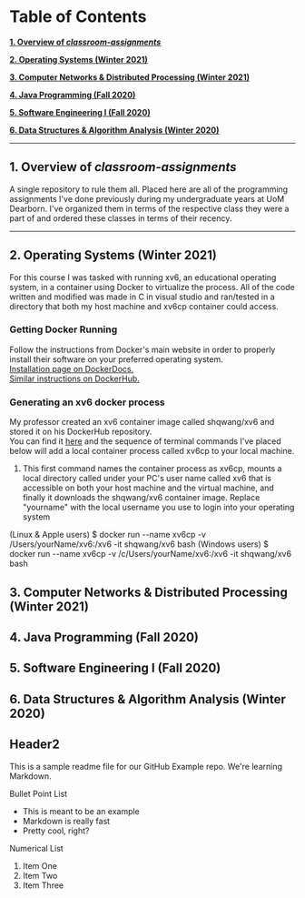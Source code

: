 # Table of Contents

**[1. Overview of *classroom-assignments*](#heading--1)**

**[2. Operating Systems (Winter 2021)](#heading--2)**

**[3. Computer Networks & Distributed Processing (Winter 2021)](#heading--3)**

**[4. Java Programming (Fall 2020)](#heading--4)**

**[5. Software Engineering I (Fall 2020)](#heading--5)**

**[6. Data Structures & Algorithm Analysis (Winter 2020)](#heading--6)**

<!-- Formatting of Table of Contents
    # Table of Contents

**[1. Overview of *classroom-assignments*](#heading--1)**

  * [1.1. Purpose of this repository](#heading--1-1)
  * [1.2. ...](#heading--1-2)

**[2. ...](#heading--2)**

  * [2.1. ...](#heading--2-1)

      * [2.1.1. ...](#heading--2-1-1)

  * [2.2. ...](#heading--2-2)
  * [2.3. ...](#heading--2-3)
 -->

----

## 1. Overview of *classroom-assignments* <a name="heading--1"/>
A single repository to rule them all. Placed here are all of the programming assignments I've done previously during my undergraduate years at UoM Dearborn.
I've organized them in terms of the respective class they were a part of and ordered these classes in terms of their recency. 

----

## 2. Operating Systems (Winter 2021) <a name="heading--2"/>
For this course I was tasked with running xv6, an educational operating system, in a container using Docker to virtualize the process.
All of the code written and modified was made in C in visual studio and ran/tested in a directory that both my host machine and xv6cp container could access.


### Getting Docker Running

Follow the instructions from Docker's main website in order to properly install their software on your preferred operating system.  
[Installation page on DockerDocs.](https://docs.docker.com/get-docker/)  
[Similar instructions on DockerHub.](https://hub.docker.com/search?q=&type=edition&offering=community)  

### Generating an xv6 docker process

My professor created an xv6 container image called shqwang/xv6 and stored it on his DockerHub repository.  
You can find it [here](https://hub.docker.com/r/shqwang/xv6/tags?page=1&ordering=last_updated) and the sequence
of terminal commands I've placed below will add a local container process called xv6cp to your local machine.

  1.  This first command names the container process as xv6cp, mounts a local directory called under your PC's user name called xv6
  that is accessible on both your host machine and the virtual machine, and finally it downloads the shqwang/xv6 container image. Replace "yourname" with the local username you use to login into your operating system
  
  (Linux & Apple users)
    $ docker run --name xv6cp -v /Users/yourName/xv6:/xv6 -it shqwang/xv6 bash
    (Windows users)
    $ docker run --name xv6cp -v /c/Users/yourName/xv6:/xv6 -it shqwang/xv6 bash

## 3. Computer Networks & Distributed Processing (Winter 2021) <a name="heading--3"/>

## 4. Java Programming (Fall 2020) <a name="heading--4"/>

## 5. Software Engineering I (Fall 2020) <a name="heading--5"/>

## 6. Data Structures & Algorithm Analysis (Winter 2020) <a name="heading--6"/>









<!-- Markdown Notes -->
## Header2

This is a sample readme file for our GitHub Example repo. We're learning Markdown.

Bullet Point List
* This is meant to be an example
* Markdown is really fast
* Pretty cool, right?

Numerical List
1. Item One
2. Item Two
3. Item Three


